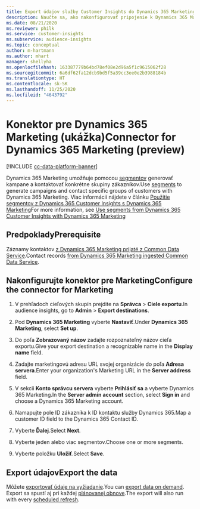 ```yaml
---
title: Export údajov služby Customer Insights do Dynamics 365 Marketing
description: Naučte sa, ako nakonfigurovať pripojenie k Dynamics 365 Marketing.
ms.date: 08/21/2020
ms.reviewer: philk
ms.service: customer-insights
ms.subservice: audience-insights
ms.topic: conceptual
author: m-hartmann
ms.author: mhart
manager: shellyha
ms.openlocfilehash: 163387779b64bd78ef08e2d96a5f1c9615062f28
ms.sourcegitcommit: 6a6df62fa12dcb9bd5f5a39cc3ee0e2b3988184b
ms.translationtype: HT
ms.contentlocale: sk-SK
ms.lasthandoff: 11/25/2020
ms.locfileid: "4643792"
---
```

# <a name="connector-for-dynamics-365-marketing-preview"></a><span data-ttu-id="f1d1a-103">Konektor pre Dynamics 365 Marketing (ukážka)</span><span class="sxs-lookup"><span data-stu-id="f1d1a-103">Connector for Dynamics 365 Marketing (preview)</span></span>

[!INCLUDE [cc-data-platform-banner](../includes/cc-data-platform-banner.md)]

<span data-ttu-id="f1d1a-104">Dynamics 365 Marketing umožňuje pomocou [segmentov](segments.md) generovať kampane a kontaktovať konkrétne skupiny zákazníkov.</span><span class="sxs-lookup"><span data-stu-id="f1d1a-104">Use [segments](segments.md) to generate campaigns and contact specific groups of customers with Dynamics 365 Marketing.</span></span> <span data-ttu-id="f1d1a-105">Viac informácií nájdete v článku [Použitie segmentov z Dynamics 365 Customer Insights s Dynamics 365 Marketing](https://docs.microsoft.com/dynamics365/marketing/customer-insights-segments)</span><span class="sxs-lookup"><span data-stu-id="f1d1a-105">For more information, see [Use segments from Dynamics 365 Customer Insights with Dynamics 365 Marketing](https://docs.microsoft.com/dynamics365/marketing/customer-insights-segments)</span></span>

## <a name="prerequisite"></a><span data-ttu-id="f1d1a-106">Predpoklady</span><span class="sxs-lookup"><span data-stu-id="f1d1a-106">Prerequisite</span></span>

<span data-ttu-id="f1d1a-107">Záznamy kontaktov [z Dynamics 365 Marketing prijaté z Common Data Service](connect-power-query.md).</span><span class="sxs-lookup"><span data-stu-id="f1d1a-107">Contact records [from Dynamics 365 Marketing ingested Common Data Service](connect-power-query.md).</span></span>

## <a name="configure-the-connector-for-marketing"></a><span data-ttu-id="f1d1a-108">Nakonfigurujte konektor pre Marketing</span><span class="sxs-lookup"><span data-stu-id="f1d1a-108">Configure the connector for Marketing</span></span>

1. <span data-ttu-id="f1d1a-109">V prehľadoch cieľových skupín prejdite na **Správca** > **Ciele exportu**.</span><span class="sxs-lookup"><span data-stu-id="f1d1a-109">In audience insights, go to **Admin** > **Export destinations**.</span></span>

1. <span data-ttu-id="f1d1a-110">Pod **Dynamics 365 Marketing** vyberte **Nastaviť**.</span><span class="sxs-lookup"><span data-stu-id="f1d1a-110">Under **Dynamics 365 Marketing**, select **Set up**.</span></span>

1. <span data-ttu-id="f1d1a-111">Do poľa **Zobrazovaný názov** zadajte rozpoznateľný názov cieľa exportu.</span><span class="sxs-lookup"><span data-stu-id="f1d1a-111">Give your export destination a recognizable name in the **Display name** field.</span></span>

1. <span data-ttu-id="f1d1a-112">Zadajte marketingovú adresu URL svojej organizácie do poľa **Adresa servera**.</span><span class="sxs-lookup"><span data-stu-id="f1d1a-112">Enter your organization's Marketing URL in the **Server address** field.</span></span>

1. <span data-ttu-id="f1d1a-113">V sekcii **Konto správcu servera** vyberte **Prihlásiť sa** a vyberte Dynamics 365 Marketing.</span><span class="sxs-lookup"><span data-stu-id="f1d1a-113">In the **Server admin account** section, select **Sign in** and choose a Dynamics 365 Marketing account.</span></span>

1. <span data-ttu-id="f1d1a-114">Namapujte pole ID zákazníka k ID kontaktu služby Dynamics 365.</span><span class="sxs-lookup"><span data-stu-id="f1d1a-114">Map a customer ID field to the Dynamics 365 Contact ID.</span></span>

1. <span data-ttu-id="f1d1a-115">Vyberte **Ďalej**.</span><span class="sxs-lookup"><span data-stu-id="f1d1a-115">Select **Next**.</span></span>

1. <span data-ttu-id="f1d1a-116">Vyberte jeden alebo viac segmentov.</span><span class="sxs-lookup"><span data-stu-id="f1d1a-116">Choose one or more segments.</span></span>

1. <span data-ttu-id="f1d1a-117">Vyberte položku **Uložiť**.</span><span class="sxs-lookup"><span data-stu-id="f1d1a-117">Select **Save**.</span></span>

## <a name="export-the-data"></a><span data-ttu-id="f1d1a-118">Export údajov</span><span class="sxs-lookup"><span data-stu-id="f1d1a-118">Export the data</span></span>

<span data-ttu-id="f1d1a-119">Môžete [exportovať údaje na vyžiadanie](export-destinations.md).</span><span class="sxs-lookup"><span data-stu-id="f1d1a-119">You can [export data on demand](export-destinations.md).</span></span> <span data-ttu-id="f1d1a-120">Export sa spustí aj pri každej [plánovanej obnove](system.md#schedule-tab).</span><span class="sxs-lookup"><span data-stu-id="f1d1a-120">The export will also run with every [scheduled refresh](system.md#schedule-tab).</span></span>
